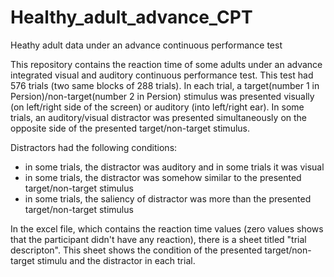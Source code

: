 # Healthy_adult_advance_CPT
Heathy adult data under an advance continuous performance test

This repository contains the reaction time of some adults under an advance integrated visual and auditory continuous performance test.
This test had 576 trials (two same blocks of 288 trials). 
In each trial, a target(number 1 in Persion)/non-target(number 2 in Persion) stimulus was presented visually (on left/right side of the screen) or auditory (into left/right ear).
In some trials, an auditory/visual distractor was presented simultaneously on the opposite side of the presented target/non-target stimulus. 

Distractors had the following conditions:
   - in some trials, the distractor was auditory and in some trials it was visual
   - in some trials, the distractor was somehow similar to the presented target/non-target stimulus
   - in some trials, the saliency of distractor was more than the presented target/non-target stimulus

In the excel file, which contains the reaction time values (zero values shows that the participant didn't have any reaction), there is a sheet titled "trial descripton".
This sheet shows the condition of the presented target/non-target stimulu and the distractor in each trial.
